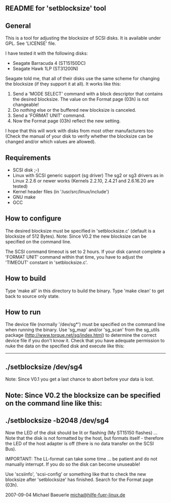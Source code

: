 ## README for 'setblocksize' tool

## General

This is a tool for adjusting the blocksize of SCSI disks.
It is available under GPL. See 'LICENSE' file.

I have tested it with the following disks:

- Seagate Barracuda 4 (ST15150DC)
- Seagate Hawk 1LP (ST31200N)

Seagate told me, that all of their disks use the same scheme for changing the
blocksize (if they support it at all). It works like this:

1. Send a 'MODE SELECT' command with a block descriptor that contains the
   desired blocksize. The value on the Format page (03h) is not changeable!
2. Do _nothing_ else or the buffered new blocksize is canceled.
3. Send a 'FORMAT UNIT' command.
4. Now the Format page (03h) reflect the new setting.

I hope that this will work with disks from most other manufacturers too (Check
the manual of your disk to verify whether the blocksize can be changed and/or
which values are allowed).

## Requirements

- SCSI disk ;-)
- Linux with SCSI generic support (sg driver)
  The sg2 or sg3 drivers as in Linux 2.2.6 or newer works
  (Kernels 2.2.10, 2.4.21 and 2.6.16.20 are tested)
- Kernel header files (in '/usr/src/linux/include')
- GNU make
- GCC

## How to configure

The desired blocksize must be specified in 'setblocksize.c' (default is a
blocksize of 512 Bytes).
Note: Since V0.2 the new blocksize can be specified on the command line.

The SCSI command timeout is set to 2 hours. If your disk cannot complete a
'FORMAT UNIT' command within that time, you have to adjust the 'TIMEOUT'
constant in 'setblocksize.c'.

## How to build

Type 'make all' in this directory to build the binary.
Type 'make clean' to get back to source only state.

## How to run

The device file (normally '/dev/sg\*') must be specified on the command line
when running the binary. Use 'sg_map' and/or 'sg_scan' from the sg_utils
package (http://www.torque.net/sg/index.html) to determine the correct device
file if you don't know it.
Check that you have adequate permission to nuke the data on the specified disk
and execute like this:

---

## ./setblocksize /dev/sg4

Note: Since V0.1 you get a last chance to abort before your data is lost.

## Note: Since V0.2 the blocksize can be specified on the command line like this:

## ./setblocksize -b2048 /dev/sg4

Now the LED of the _disk_ should be lit or flashing (My ST15150 flashes) ...
Note that the disk is not formatted by the host, but formats itself - therefore
the LED of the host adapter is off (there is no data transfer on the SCSI Bus).

IMPORTANT:
The LL-format can take some time ... be patient and do not manually interrupt.
If you do so the disk can become unuseable!

Use 'scsiinfo', 'scsi-config' or something like that to check the new blocksize
after 'setblocksize' has finished. Search for the Format page (03h).

2007-09-04 Michael Baeuerle <micha@hilfe-fuer-linux.de>
